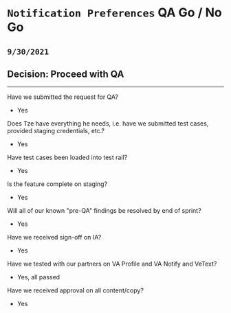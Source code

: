 # `Notification Preferences` QA Go / No Go 
## `9/30/2021`

## Decision: Proceed with QA

---

Have we submitted the request for QA?
- Yes 

Does Tze have everything he needs, i.e. have we submitted test cases, provided staging credentials, etc.?
- Yes

Have test cases been loaded into test rail?
- Yes

Is the feature complete on staging?
- Yes

Will all of our known "pre-QA" findings be resolved by end of sprint?
-  Yes

Have we received sign-off on IA?
- Yes

Have we tested with our partners on VA Profile and VA Notify and VeText?
- Yes, all passed

Have we received approval on all content/copy?
- Yes

